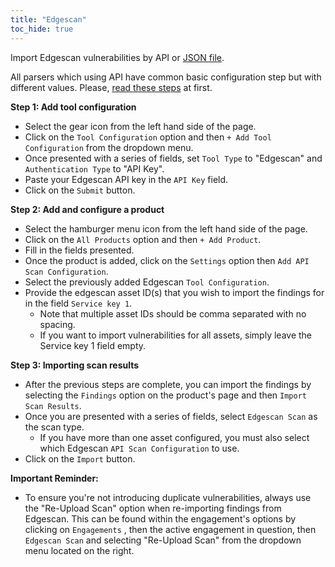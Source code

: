 ```yaml
---
title: "Edgescan"
toc_hide: true
---
```

Import Edgescan vulnerabilities by API or [JSON file](../../file/edgescan).

All parsers which using API have common basic configuration step but with different values. Please, [read these steps](../) at first.

**Step 1: Add tool configuration**

- Select the gear icon from the left hand side of the page.
- Click on the `Tool Configuration` option and then `+ Add Tool Configuration` from the dropdown menu.
- Once presented with a series of fields, set `Tool Type` to "Edgescan" and `Authentication Type` to "API Key".
- Paste your Edgescan API key in the `API Key` field.
- Click on the `Submit` button.

**Step 2: Add and configure a product**

- Select the hamburger menu icon from the left hand side of the page.
- Click on the `All Products` option and then `+ Add Product`.
- Fill in the fields presented.
- Once the product is added, click on the `Settings` option then `Add API Scan Configuration`.
- Select the previously added Edgescan `Tool Configuration`. 
- Provide the edgescan asset ID(s) that you wish to import the findings for in the field `Service key 1`. 
    - Note that multiple asset IDs should be comma separated with no spacing.
    - If you want to import vulnerabilities for all assets, simply leave the Service key 1 field empty.

**Step 3: Importing scan results**

- After the previous steps are complete, you can import the findings by selecting the `Findings` option
on the product's page and then `Import Scan Results`.
- Once you are presented with a series of fields, select `Edgescan Scan` as the scan type. 
    - If you have more than one asset configured, you must also select which Edgescan `API Scan Configuration` to use.
- Click on the `Import` button.

**Important Reminder:**

- To ensure you're not introducing duplicate vulnerabilities, always use the "Re-Upload Scan" option when re-importing findings from Edgescan. This can be found within the engagement's options by clicking on `Engagements` , then the active engagement in question, then `Edgescan Scan` and selecting "Re-Upload Scan" from the dropdown menu located on the right.
